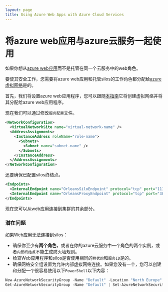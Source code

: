 ```yaml
---
layout: page
title: Using Azure Web Apps with Azure Cloud Services
---
```


# 将azure web应用与azure云服务一起使用

如果你想从[azure web应用](http://azure.microsoft.com/en-gb/services/app-service/web/)而不是托管在同一个云服务中的web角色。

要使其安全工作，您需要将azure web应用和托管silos的工作角色都分配给[azure虚拟网络](http://azure.microsoft.com/en-gb/services/virtual-network/)是的。

首先，我们将设置azure web应用程序，您可以跟随[本指南](https://azure.microsoft.com/en-us/blog/azure-websites-virtual-network-integration/)它将创建虚拟网络并将其分配给azure web应用程序。

现在我们可以通过修改`服务配置`文件。

```xml
<NetworkConfiguration>
  <VirtualNetworkSite name="virtual-network-name" />
  <AddressAssignments>
    <InstanceAddress roleName="role-name">
      <Subnets>
        <Subnet name="subnet-name" />
      </Subnets>
    </InstanceAddress>
  </AddressAssignments>
</NetworkConfiguration>
```

还要确保已配置silos终结点。

```xml
<Endpoints>
  <InternalEndpoint name="OrleansSiloEndpoint" protocol="tcp" port="11111" />
  <InternalEndpoint name="OrleansProxyEndpoint" protocol="tcp" port="30000" />
</Endpoints>
```

现在您可以从web应用连接到集群的其余部分。

### 潜在问题

如果Web应用无法连接到silos：

-   确保你至少有**两个角色**，或者在你的azure云服务中一个角色的两个实例，或者`内部终结点`不能生成防火墙规则。
-   检查Web应用程序和silos是否使用相同的`棒状的`和`服务ID`是的。
-   确保网络安全组设置为允许内部虚拟网络连接。如果您没有一个，您可以创建和分配一个很容易使用以下`PowerShell`以下内容：

```c
New-AzureNetworkSecurityGroup -Name "Default" -Location "North Europe"
Get-AzureNetworkSecurityGroup -Name "Default" | Set-AzureNetworkSecurityGroupToSubnet -VirtualNetworkName "virtual-network-name" -SubnetName "subnet-name"
```
